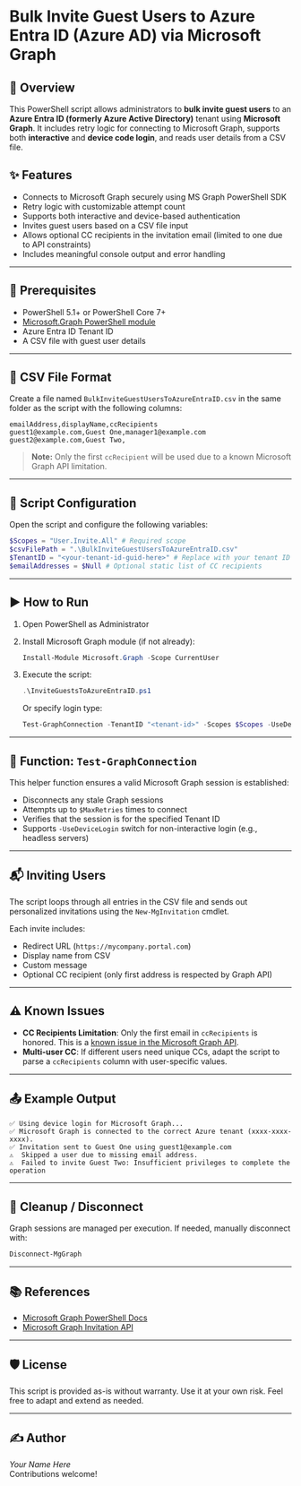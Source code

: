 
# Bulk Invite Guest Users to Azure Entra ID (Azure AD) via Microsoft Graph

## 📌 Overview

This PowerShell script allows administrators to **bulk invite guest users** to an **Azure Entra ID (formerly Azure Active Directory)** tenant using **Microsoft Graph**. It includes retry logic for connecting to Microsoft Graph, supports both **interactive** and **device code login**, and reads user details from a CSV file.

## ✨ Features

- Connects to Microsoft Graph securely using MS Graph PowerShell SDK
- Retry logic with customizable attempt count
- Supports both interactive and device-based authentication
- Invites guest users based on a CSV file input
- Allows optional CC recipients in the invitation email (limited to one due to API constraints)
- Includes meaningful console output and error handling

---

## 📁 Prerequisites

- PowerShell 5.1+ or PowerShell Core 7+
- [Microsoft.Graph PowerShell module](https://learn.microsoft.com/en-us/powershell/microsoftgraph/installation)
- Azure Entra ID Tenant ID
- A CSV file with guest user details

---

## 📄 CSV File Format

Create a file named `BulkInviteGuestUsersToAzureEntraID.csv` in the same folder as the script with the following columns:

```csv
emailAddress,displayName,ccRecipients
guest1@example.com,Guest One,manager1@example.com
guest2@example.com,Guest Two,
```

> **Note:** Only the first `ccRecipient` will be used due to a known Microsoft Graph API limitation.

---

## 🔧 Script Configuration

Open the script and configure the following variables:

```powershell
$Scopes = "User.Invite.All" # Required scope
$csvFilePath = ".\BulkInviteGuestUsersToAzureEntraID.csv"
$TenantID = "<your-tenant-id-guid-here>" # Replace with your tenant ID
$emailAddresses = $Null # Optional static list of CC recipients
```

---

## ▶️ How to Run

1. Open PowerShell as Administrator
2. Install Microsoft Graph module (if not already):

   ```powershell
   Install-Module Microsoft.Graph -Scope CurrentUser
   ```

3. Execute the script:

   ```powershell
   .\InviteGuestsToAzureEntraID.ps1
   ```

   Or specify login type:

   ```powershell
   Test-GraphConnection -TenantID "<tenant-id>" -Scopes $Scopes -UseDeviceLogin
   ```

---

## 🧠 Function: `Test-GraphConnection`

This helper function ensures a valid Microsoft Graph session is established:

- Disconnects any stale Graph sessions
- Attempts up to `$MaxRetries` times to connect
- Verifies that the session is for the specified Tenant ID
- Supports `-UseDeviceLogin` switch for non-interactive login (e.g., headless servers)

---

## 📬 Inviting Users

The script loops through all entries in the CSV file and sends out personalized invitations using the `New-MgInvitation` cmdlet.

Each invite includes:

- Redirect URL (`https://mycompany.portal.com`)
- Display name from CSV
- Custom message
- Optional CC recipient (only first address is respected by Graph API)

---

## ⚠️ Known Issues

- **CC Recipients Limitation**: Only the first email in `ccRecipients` is honored. This is a [known issue in the Microsoft Graph API](https://learn.microsoft.com/en-us/graph/api/invitation-post?view=graph-rest-1.0).
- **Multi-user CC**: If different users need unique CCs, adapt the script to parse a `ccRecipients` column with user-specific values.

---

## 📤 Example Output

```
✅ Using device login for Microsoft Graph...
✅ Microsoft Graph is connected to the correct Azure tenant (xxxx-xxxx-xxxx).
✅ Invitation sent to Guest One using guest1@example.com
⚠️  Skipped a user due to missing email address.
⚠️  Failed to invite Guest Two: Insufficient privileges to complete the operation
```

---

## 🧽 Cleanup / Disconnect

Graph sessions are managed per execution. If needed, manually disconnect with:

```powershell
Disconnect-MgGraph
```

---

## 📚 References

- [Microsoft Graph PowerShell Docs](https://learn.microsoft.com/en-us/powershell/microsoftgraph/)
- [Microsoft Graph Invitation API](https://learn.microsoft.com/en-us/graph/api/invitation-post)

---

## 🛡️ License

This script is provided as-is without warranty. Use it at your own risk. Feel free to adapt and extend as needed.

---

## ✍️ Author

*Your Name Here*  
Contributions welcome!
